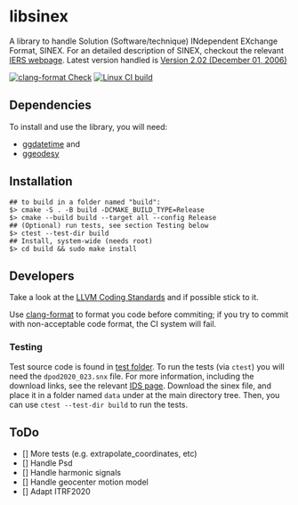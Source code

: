 
# libsinex

A library to handle Solution (Software/technique) INdependent EXchange Format, SINEX.
For an detailed description of SINEX, checkout the relevant 
[IERS webpage](https://www.iers.org/IERS/EN/Organization/AnalysisCoordinator/SinexFormat/sinex.html).
Latest version handled is 
[Version 2.02 (December 01, 2006)](https://www.iers.org/SharedDocs/Publikationen/EN/IERS/Documents/ac/sinex/sinex_v202_pdf.pdf;jsessionid=D3307FA604FD12ACBE02A30C3D9AFC30.live1?__blob=publicationFile&v=2)


[![clang-format Check](https://github.com/xanthospap/libsinex/actions/workflows/clang-format-check.yml/badge.svg)](https://github.com/xanthospap/libsinex/actions/workflows/clang-format-check.yml)
[![Linux CI build](https://github.com/xanthospap/libsinex/actions/workflows/cpp-linux-build.yml/badge.svg)](https://github.com/xanthospap/libsinex/actions/workflows/cpp-linux-build.yml)

## Dependencies
To install and use the library, you will need:

* [ggdatetime](https://github.com/xanthospap/ggdatetime) and
* [ggeodesy](https://github.com/xanthospap/ggeodesy)

## Installation

```
## to build in a folder named "build":
$> cmake -S . -B build -DCMAKE_BUILD_TYPE=Release
$> cmake --build build --target all --config Release
## (Optional) run tests, see section Testing below
$> ctest --test-dir build
## Install, system-wide (needs root)
$> cd build && sudo make install
```

## Developers
Take a look at the [LLVM Coding Standards](https://llvm.org/docs/CodingStandards.html) 
and if possible stick to it. 

Use [clang-format](https://clang.llvm.org/docs/ClangFormat.html)
to format you code before commiting; if you try to commit with non-acceptable 
code format, the CI system will fail.

### Testing
Test source code is found in [test folder](https://github.com/xanthospap/libsinex/tree/main/test). 
To run the tests (via `ctest`) you will need the `dpod2020_023.snx` file. For 
more information, including the download links, see the relevant [IDS page](https://ids-doris.org/combination/dpod.html). 
Download the sinex file, and place it in a folder named `data` under at the main 
directory tree. Then, you can use `ctest --test-dir build` to run the tests.

## ToDo

- [] More tests (e.g. extrapolate_coordinates, etc)
- [] Handle Psd
- [] Handle harmonic signals
- [] Handle geocenter motion model
- [] Adapt ITRF2020
